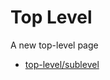 <!-- TITLE: Top Level -->
<!-- SUBTITLE: A quick summary of Top Level -->

# Top Level
A new top-level page

* [top-level/sublevel](top-level/sublevel)